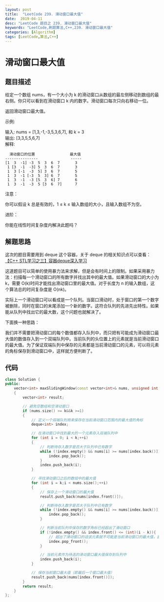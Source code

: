 ```yaml
---
layout: post
title:  "LeetCode 239. 滑动窗口最大值"
date:  2019-04-11
desc: "LeetCode 题目之 239. 滑动窗口最大值"
keywords: "LeetCode,刷题算法,C++,239. 滑动窗口最大值"
categories: [Algorithm]
tags: [LeetCode,算法,C++]
---
```

# 滑动窗口最大值

## 题目描述

给定一个数组 nums，有一个大小为 k 的滑动窗口从数组的最左侧移动到数组的最右侧。你只可以看到在滑动窗口 k 内的数字。滑动窗口每次只向右移动一位。

返回滑动窗口最大值。

示例:

输入: nums = [1,3,-1,-3,5,3,6,7], 和 k = 3<br/>
输出: [3,3,5,5,6,7] <br/>
解释: <br/>

```
  滑动窗口的位置                最大值
---------------               -----
[1  3  -1] -3  5  3  6  7       3
 1 [3  -1  -3] 5  3  6  7       3
 1  3 [-1  -3  5] 3  6  7       5
 1  3  -1 [-3  5  3] 6  7       5
 1  3  -1  -3 [5  3  6] 7       6
 1  3  -1  -3  5 [3  6  7]      7
```

注意：

你可以假设 k 总是有效的，1 ≤ k ≤ 输入数组的大小，且输入数组不为空。

进阶：

你能在线性时间复杂度内解决此题吗？

## 解题思路

这次的题目需要用到 deque 这个容器，关于 deque 的相关知识点可以查看：[【C++ STL学习之三】容器deque深入学习](https://blog.csdn.net/xiajun07061225/article/details/7442816)


这道题目可以简单的使用暴力法来求解，但是会有时间上的限制。如果采用暴力法：扫描每一个滑动窗口的所有数字并找出其中的最大值。如果滑动窗口的大小为 k，需要 O(k)时间才能找出滑动窗口里的最大值。对于长度为 n 的输入数组，这个算法总的时间复杂度是 O(nk)。

实际上一个滑动窗口可以看成是一个队列。当窗口滑动时，处于窗口的第一个数字被删除，同时在窗口的末尾添加一个新的数字。这符合队列的先进先出特性。如果能从队列中找出它的最大数，这个问题也就解决了。

下面换一种思路：

我们并不需要把滑动窗口的每个数值都存入队列中，而只把有可能成为滑动窗口最大值的数值存入到一个双端队列中。当前队列的头位置上的元素就是当前滑动窗口的最大值。为了保证双端队列中保存的元素都是当前滑动窗口的元素，可以将元素的角标保存到滑动窗口中，这样就方便判断了。

## 代码

```cpp
class Solution {
public:
	vector<int> maxSlidingWindow(const vector<int>& nums, unsigned int k)
	{
		vector<int> result;

        // 避免空数组和空滑动窗口
		if (nums.size() >= k&&k >=1)
		{
			// 定义一个双端队列用来保存在当前滑动窗口范围内的最大值的角标
			deque<int> index;

			// 在滑动窗口中找到最大的一个元素存入双端队列中
			for (int i = 0; i < k;++i)
			{
                // 判断待存入数字是否大于队列中已有数字
				while (!index.empty() && nums[i] >= nums[index.back()]){
                    index.pop_back();
                }
				index.push_back(i);
			}

			// 寻找滑动窗口之后的数组中的最大值
			for (int i = k;i < nums.size();++i)
			{
                // 保存上一个滑动窗口的最大值
				result.push_back(nums[index.front()]);

                // 判断待存入数字是否大于队列中已有数字
				while (!index.empty() && nums[i] >= nums[index.back()]){
                    index.pop_back();
                }

                // 判断当前队列中保存的数字角标已经超出了滑动窗口
				if (!index.empty() && index.front() <= (int)(i - k)){
					// 超出了滑动窗口的话该元素就不可能是当前滑动窗口的最大值，直接删除
                    index.pop_front();
                }

				// 当前元素作为待选的滑动窗口最大值保存到队列中
				index.push_back(i);
			}

            // 保存当前窗口最大值（即最后一个窗口最大值）
			result.push_back(nums[index.front()]);
		}
		return result;
	}
};
```
